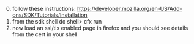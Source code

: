 0. follow these instructions: https://developer.mozilla.org/en-US/Add-ons/SDK/Tutorials/Installation
1. from the sdk shell do
  shell> cfx run
2. now load an ssl/tls enabled page in firefox and you should see details from the cert in your shell
